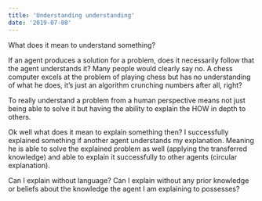```yaml
---
title: 'Understanding understanding'
date: '2019-07-08'
---
```

What does it mean to understand something?

If an agent produces a solution for a problem, does it necessarily follow that the agent understands it? Many people would clearly say no. A chess computer excels at the problem of playing chess but has no understanding of what he does, it’s just an algorithm crunching numbers after all, right?

To really understand a problem from a human perspective means not just being able to solve it but having the ability to explain the HOW in depth to others.

Ok well what does it mean to explain something then? I successfully explained something if another agent understands my explanation. Meaning he is able to solve the explained problem as well (applying the transferred knowledge) and able to explain it successfully to other agents (circular explanation).

Can I explain without language? Can I explain without any prior knowledge or beliefs about the knowledge the agent I am explaining to possesses?
